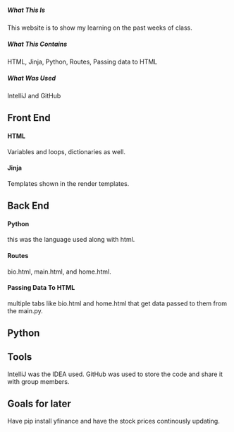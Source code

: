 ##### What This Is
This website is to show my learning on the past weeks of class. 
##### What This Contains
HTML, Jinja, Python, Routes, Passing data to HTML
##### What Was Used
IntelliJ and GitHub


## Front End 
#### HTML
Variables and loops, dictionaries as well. 
#### Jinja
Templates shown in the render templates.

## Back End
#### Python
this was the language used along with html.
#### Routes
bio.html, main.html, and home.html.
#### Passing Data To HTML
multiple tabs like bio.html and home.html that get data passed to them from the main.py.

## Python


## Tools
IntelliJ was the IDEA used.
GitHub was used to store the code and share it with group members.

## Goals for later
Have pip install yfinance and have the stock prices continously updating.
